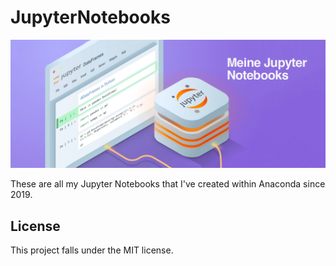 # JupyterNotebooks


<p align="center">
    <a href="https://github.com/MaximilianFreitag/JupyterNotebooks">
        <img src="https://github.com/MaximilianFreitag/JupyterNotebooks/blob/main/cover_jupyter.png">
    </a>
</p>


These are all my Jupyter Notebooks that I've created within Anaconda since 2019. 


## License
This project falls under the MIT license.
